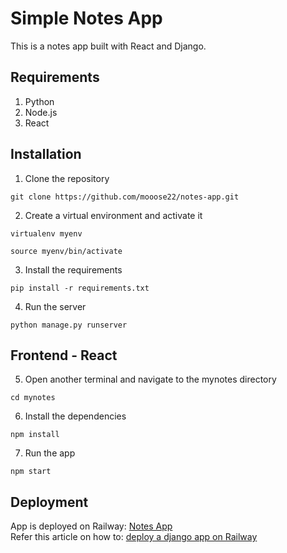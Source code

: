 # Simple Notes App

This is a notes app built with React and Django.

## Requirements

1. Python
2. Node.js
3. React

## Installation

1. Clone the repository

```
git clone https://github.com/mooose22/notes-app.git
```

2. Create a virtual environment and activate it

```
virtualenv myenv

source myenv/bin/activate

```

3. Install the requirements

```
pip install -r requirements.txt
```

4. Run the server

```
python manage.py runserver
```

## Frontend - React

5. Open another terminal and navigate to the mynotes directory

```
cd mynotes
```

6. Install the dependencies

```
npm install
```

7. Run the app

```
npm start
```

## Deployment

App is deployed on Railway: [Notes App](https://notesapp-production-8c87.up.railway.app/)  
Refer this article on how to: [deploy a django app on Railway](https://dev.to/osahenru/using-railway-app-to-deploy-your-django-project-3ah1)
